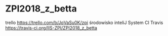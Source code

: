 # ZPI2018_z_betta
trello https://trello.com/b/JqVaSu0K/zpi
środowisko inteliJ
System CI Travis https://travis-ci.org/IIS-ZPI/ZPI2018_z_betta
